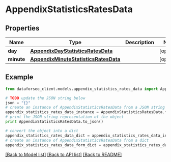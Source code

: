 # AppendixStatisticsRatesData


## Properties

Name | Type | Description | Notes
------------ | ------------- | ------------- | -------------
**day** | [**AppendixDayStatisticsRatesData**](AppendixDayStatisticsRatesData.md) |  | [optional] 
**minute** | [**AppendixMinuteStatisticsRatesData**](AppendixMinuteStatisticsRatesData.md) |  | [optional] 

## Example

```python
from dataforseo_client.models.appendix_statistics_rates_data import AppendixStatisticsRatesData

# TODO update the JSON string below
json = "{}"
# create an instance of AppendixStatisticsRatesData from a JSON string
appendix_statistics_rates_data_instance = AppendixStatisticsRatesData.from_json(json)
# print the JSON string representation of the object
print AppendixStatisticsRatesData.to_json()

# convert the object into a dict
appendix_statistics_rates_data_dict = appendix_statistics_rates_data_instance.to_dict()
# create an instance of AppendixStatisticsRatesData from a dict
appendix_statistics_rates_data_form_dict = appendix_statistics_rates_data.from_dict(appendix_statistics_rates_data_dict)
```
[[Back to Model list]](../README.md#documentation-for-models) [[Back to API list]](../README.md#documentation-for-api-endpoints) [[Back to README]](../README.md)


